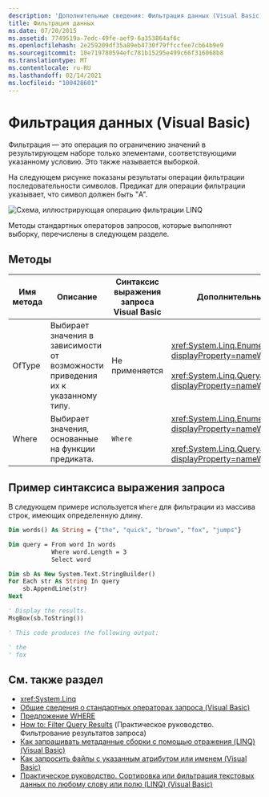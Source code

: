 ```yaml
---
description: 'Дополнительные сведения: Фильтрация данных (Visual Basic)'
title: Фильтрация данных
ms.date: 07/20/2015
ms.assetid: 7749519a-7edc-49fe-aef9-6a353864af6c
ms.openlocfilehash: 2e259209df35a89eb4730f79ffccfee7cb64b9e9
ms.sourcegitcommit: 10e719780594efc781b15295e499c66f316068b8
ms.translationtype: MT
ms.contentlocale: ru-RU
ms.lasthandoff: 02/14/2021
ms.locfileid: "100428601"
---
```

# <a name="filtering-data-visual-basic"></a>Фильтрация данных (Visual Basic)

Фильтрация — это операция по ограничению значений в результирующем наборе только элементами, соответствующими указанному условию. Это также называется выборкой.

На следующем рисунке показаны результаты операции фильтрации последовательности символов. Предикат для операции фильтрации указывает, что символ должен быть "A".

![Схема, иллюстрирующая операцию фильтрации LINQ](./media/filtering-data/linq-filter-operation.png)

Методы стандартных операторов запросов, которые выполняют выборку, перечислены в следующем разделе.

## <a name="methods"></a>Методы

|Имя метода|Описание|Синтаксис выражения запроса Visual Basic|Дополнительные сведения|
|-----------------|-----------------|------------------------------------------|----------------------|
|OfType|Выбирает значения в зависимости от возможности приведения их к указанному типу.|Не применяется|<xref:System.Linq.Enumerable.OfType%2A?displayProperty=nameWithType><br /><br /> <xref:System.Linq.Queryable.OfType%2A?displayProperty=nameWithType>|
|Where|Выбирает значения, основанные на функции предиката.|`Where`|<xref:System.Linq.Enumerable.Where%2A?displayProperty=nameWithType><br /><br /> <xref:System.Linq.Queryable.Where%2A?displayProperty=nameWithType>|

## <a name="query-expression-syntax-example"></a>Пример синтаксиса выражения запроса

В следующем примере используется `Where` для фильтрации из массива строк, имеющих определенную длину.

```vb
Dim words() As String = {"the", "quick", "brown", "fox", "jumps"}

Dim query = From word In words
            Where word.Length = 3
            Select word

Dim sb As New System.Text.StringBuilder()
For Each str As String In query
    sb.AppendLine(str)
Next

' Display the results.
MsgBox(sb.ToString())

' This code produces the following output:

' the
' fox
```

## <a name="see-also"></a>См. также раздел

- <xref:System.Linq>
- [Общие сведения о стандартных операторах запроса (Visual Basic)](standard-query-operators-overview.md)
- [Предложение WHERE](../../../language-reference/queries/where-clause.md)
- [How to: Filter Query Results](../../language-features/linq/how-to-filter-query-results-by-using-linq.md) (Практическое руководство. Фильтрование результатов запроса)
- [Как запрашивать метаданные сборки с помощью отражения (LINQ) (Visual Basic)](how-to-query-an-assembly-s-metadata-with-reflection-linq.md)
- [Как запросить файлы с указанным атрибутом или именем (Visual Basic)](how-to-query-for-files-with-a-specified-attribute-or-name.md)
- [Практическое руководство. Сортировка или фильтрация текстовых данных по любому слову или полю (LINQ) (Visual Basic)](how-to-sort-or-filter-text-data-by-any-word-or-field-linq.md)
